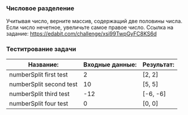 ### Числовое разделение

Учитывая число, верните массив, содержащий две половины числа. Если число нечетное, увеличьте самое правое число.
Ссылка на задание: https://edabit.com/challenge/xsi99TwpGyFC8KS6d

### Теститрование задачи

| **Название:** | **Входные данные:** |**Результат:**   |
| ----------- | ----------- |-----------   |
| numberSplit  first test    | 2  |[2, 2]   |
| numberSplit  second test   | 10 | [5, 5]  |
| numberSplit  third test    | -12  |[-6, -6]  |
| numberSplit  four  test   | 0 | [0, 0]   |